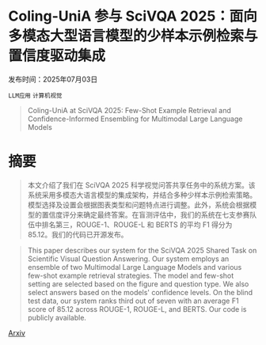 # Coling-UniA 参与 SciVQA 2025：面向多模态大型语言模型的少样本示例检索与置信度驱动集成

发布时间：2025年07月03日

`LLM应用` `计算机视觉`

> Coling-UniA at SciVQA 2025: Few-Shot Example Retrieval and Confidence-Informed Ensembling for Multimodal Large Language Models

# 摘要

> 本文介绍了我们在 SciVQA 2025 科学视觉问答共享任务中的系统方案。该系统采用多模态大语言模型的集成架构，并结合多种少样本示例检索策略。模型选择及设置会根据图表类型和问题特点进行调整。此外，系统会根据模型的置信度评分来确定最终答案。在盲测评估中，我们的系统在七支参赛队伍中排名第三，ROUGE-1、ROUGE-L 和 BERTS 的平均 F1 得分为 85.12。我们的代码已开源发布。

> This paper describes our system for the SciVQA 2025 Shared Task on Scientific Visual Question Answering. Our system employs an ensemble of two Multimodal Large Language Models and various few-shot example retrieval strategies. The model and few-shot setting are selected based on the figure and question type. We also select answers based on the models' confidence levels. On the blind test data, our system ranks third out of seven with an average F1 score of 85.12 across ROUGE-1, ROUGE-L, and BERTS. Our code is publicly available.

[Arxiv](https://arxiv.org/abs/2507.02357)